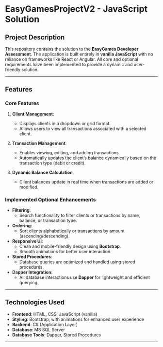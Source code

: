 # EasyGamesProjectV2 - JavaScript Solution

## Project Description

This repository contains the solution to the **EasyGames  Developer Assessment**. The application is built entirely in **vanilla JavaScript** with no reliance on frameworks like React or Angular. All core and optional requirements have been implemented to provide a dynamic and user-friendly solution.

---

## Features

### Core Features
1. **Client Management**:
   - Displays clients in a dropdown or grid format.
   - Allows users to view all transactions associated with a selected client.

2. **Transaction Management**:
   - Enables viewing, editing, and adding transactions.
   - Automatically updates the client’s balance dynamically based on the transaction type (debit or credit).

3. **Dynamic Balance Calculation**:
   - Client balances update in real time when transactions are added or modified.

### Implemented Optional Enhancements
- **Filtering**:
  - Search functionality to filter clients or transactions by name, balance, or transaction type.
- **Ordering**:
  - Sort clients alphabetically or transactions by amount (ascending/descending).
- **Responsive UI**:
  - Clean and mobile-friendly design using **Bootstrap**.
  - Smooth animations for better user interaction.
- **Stored Procedures**:
  - Database queries are optimized and handled using stored procedures.
- **Dapper Integration**:
  - All database interactions use **Dapper** for lightweight and efficient querying.

---

## Technologies Used

- **Frontend**: HTML, CSS, JavaScript (vanilla)
- **Styling**: Bootstrap, with animations for enhanced user experience
- **Backend**: C# (Application Layer)
- **Database**: MS SQL Server
- **Database Tools**: Dapper, Stored Procedures

---
